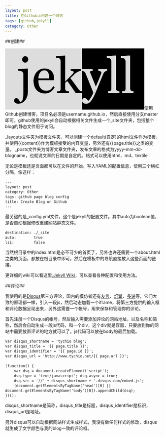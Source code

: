 ```yaml
---
layout: post
title: 在Github上创建一个博客
tags: [github,jekyll]
category: Other
---
```


##创建##

![jakyll](/img/post/jekyll.png)使用Github创建博客，项目名必须是username.github.io，然后直接使用分支master即可。github使用的jekyll会自动根据相关文件生成一个_site文件夹，包括整个blog的静态文件用于访问。

_layouts文件夹为模板文件夹，可以创建一个default(自定)的html文件作为模板，并使用{{content}}作为模板接受的内容变量，另外还有{{page.title}}之类的变量。
_posts文件夹为博客文章文件夹，发布文章的格式为yyyy-mm-dd-blogname，也就说文章的日期是自定的。格式可以使用html、md、textile
<!-- more -->
无论是模板还是页面都可以在文件的开始，写入YAML的配置信息，使用三个横杠分隔，像这样：

    ---
    layout: post
    category: Other
    tags: github page blog config
    title: Create Blog on Github
    ---

最关键的是_config.yml文件，这个是jekyll的配置文件。其中auto为boolean值，是否自动根据修改重建网站静态文件。

    destination: ./_site
    auto:        true
    lsi:         false

当然根目录中的index.html是必不可少的首页了，另外也许还需要一个about.html之类的页面，都放在根目录中即可，然后在模板中的导航直接放入这些页面的链接。

更详细的wiki可以看这里,[Jekyll Wiki](https://github.com/mojombo/jekyll/wiki)，可以查看各种配置和使用方法。

##评论##

我使用的是[Disqus](http://disqus.com/)第三方评论，国内的模仿者还有[友言](http://uyan.cc/)、[灯鹭](http://denglu.cc/)、[多说](http://duoshuo.com/)等，它们大致的原理都一样，引入一段js，然后动态加载一个iframe，将第三方提供的输入框和评论数据呈现出来，另外这需要一个帐号，用来保存和管理你的评论。

首先注册一个Disqus的帐号，然后输入需要添加评论的网站地址，以及名称和简称，然后会自动生成一段js代码，和一个div，这个div就是容器，只要放到你的网站中需要放置评论的地方就可以了。js代码可以放在body的最后加载。


    var disqus_shortname = 'tychio blog';
    var disqus_title = '{{ page.title }}';
    var disqus_identifier = '{{ page.id }}';
    var disqus_url = 'http://www.tychio.net/{{ page.url }}';

    (function() {
        var dsq = document.createElement('script'); 
        dsq.type = 'text/javascript'; dsq.async = true;
        dsq.src = '//' + disqus_shortname + '.disqus.com/embed.js';
        (document.getElementsByTagName('head')[0] || document.getElementsByTagName('body')[0]).appendChild(dsq);
    })();

disqus_shortname是简称，disqus_title是标题，disqus_identifier是标识，disqus_url是地址。

另外disqus可以自动根据网站样式生成样式，我没有做任何样式的修改，disqus就生成了文字颜色与我的blog一致的评论框。
